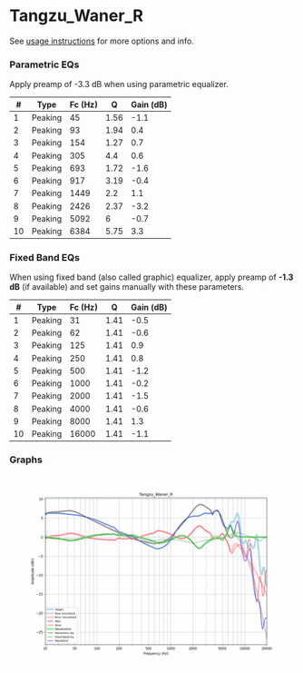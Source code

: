 # Tangzu_Waner_R
See [usage instructions](https://github.com/jaakkopasanen/AutoEq#usage) for more options and info.

### Parametric EQs
Apply preamp of -3.3 dB when using parametric equalizer.

|   # | Type    |   Fc (Hz) |    Q |   Gain (dB) |
|-----|---------|-----------|------|-------------|
|   1 | Peaking |        45 | 1.56 |        -1.1 |
|   2 | Peaking |        93 | 1.94 |         0.4 |
|   3 | Peaking |       154 | 1.27 |         0.7 |
|   4 | Peaking |       305 | 4.4  |         0.6 |
|   5 | Peaking |       693 | 1.72 |        -1.6 |
|   6 | Peaking |       917 | 3.19 |        -0.4 |
|   7 | Peaking |      1449 | 2.2  |         1.1 |
|   8 | Peaking |      2426 | 2.37 |        -3.2 |
|   9 | Peaking |      5092 | 6    |        -0.7 |
|  10 | Peaking |      6384 | 5.75 |         3.3 |

### Fixed Band EQs
When using fixed band (also called graphic) equalizer, apply preamp of **-1.3 dB** (if available) and set gains manually with these parameters.

|   # | Type    |   Fc (Hz) |    Q |   Gain (dB) |
|-----|---------|-----------|------|-------------|
|   1 | Peaking |        31 | 1.41 |        -0.5 |
|   2 | Peaking |        62 | 1.41 |        -0.6 |
|   3 | Peaking |       125 | 1.41 |         0.9 |
|   4 | Peaking |       250 | 1.41 |         0.8 |
|   5 | Peaking |       500 | 1.41 |        -1.2 |
|   6 | Peaking |      1000 | 1.41 |        -0.2 |
|   7 | Peaking |      2000 | 1.41 |        -1.5 |
|   8 | Peaking |      4000 | 1.41 |        -0.6 |
|   9 | Peaking |      8000 | 1.41 |         1.3 |
|  10 | Peaking |     16000 | 1.41 |        -1.1 |

### Graphs
![](./Tangzu_Waner_R.png)
